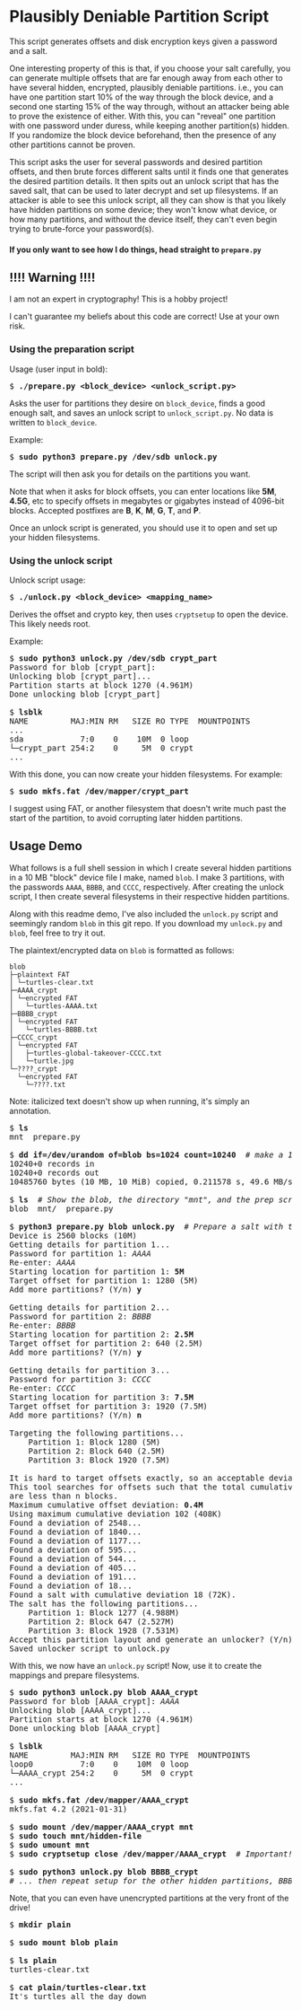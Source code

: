 # Plausibly Deniable Partition Script

This script generates offsets and disk encryption keys given a password and a salt.

One interesting property of this is that, if you choose your salt carefully, you can generate multiple offsets that are far enough away from each other to have several hidden, encrypted, plausibly deniable partitions. i.e., you can have one partition start 10% of the way through the block device, and a second one starting 15% of the way through, without an attacker being able to prove the existence of either. With this, you can "reveal" one partition with one password under duress, while keeping another partition(s) hidden. If you randomize the block device beforehand, then the presence of any other partitions cannot be proven.

This script asks the user for several passwords and desired partition offsets, and then brute forces different salts until it finds one that generates the desired partition details. It then spits out an unlock script that has the saved salt, that can be used to later decrypt and set up filesystems. If an attacker is able to see this unlock script, all they can show is that you likely have hidden partitions on some device; they won't know what device, or how many partitions, and without the device itself, they can't even begin trying to brute-force your password(s).

#### If you only want to see how I do things, head straight to `prepare.py`


## !!!! Warning !!!!

I am not an expert in cryptography! This is a hobby project!

I can't guarantee my beliefs about this code are correct! Use at your own risk.


### Using the preparation script

Usage (user input in bold):
<pre>
$ <b>./prepare.py &lt;block_device&gt; &lt;unlock_script.py&gt;</b>
</pre>

Asks the user for partitions they desire on `block_device`, finds a good enough salt, and saves an unlock script to `unlock_script.py`. No data is written to `block_device`.

Example:
<pre>
$ <b>sudo python3 prepare.py /dev/sdb unlock.py</b>
</pre>

The script will then ask you for details on the partitions you want.

Note that when it asks for block offsets, you can enter locations like <b>5M</b>, <b>4.5G</b>, etc to specify offsets in megabytes or gigabytes instead of 4096-bit blocks. Accepted postfixes are <b>B</b>, <b>K</b>, <b>M</b>, <b>G</b>, <b>T</b>, and <b>P</b>.

Once an unlock script is generated, you should use it to open and set up your hidden filesystems.


### Using the unlock script

Unlock script usage:
<pre>
$ <b>./unlock.py &lt;block_device&gt; &lt;mapping_name&gt;</b>
</pre>

Derives the offset and crypto key, then uses `cryptsetup` to open the device. This likely needs root.

Example:
<pre>
$ <b>sudo python3 unlock.py /dev/sdb crypt_part</b>
Password for blob [crypt_part]: 
Unlocking blob [crypt_part]...
Partition starts at block 1270 (4.961M)
Done unlocking blob [crypt_part]

$ <b>lsblk</b>
NAME         MAJ:MIN RM   SIZE RO TYPE  MOUNTPOINTS
...
sda            7:0    0    10M  0 loop  
└─crypt_part 254:2    0     5M  0 crypt
...
</pre>

With this done, you can now create your hidden filesystems. For example:

<pre>
$ <b>sudo mkfs.fat /dev/mapper/crypt_part</b> 
</pre>

I suggest using FAT, or another filesystem that doesn't write much past the start of the partition, to avoid corrupting later hidden partitions.


## Usage Demo

What follows is a full shell session in which I create several hidden partitions in a 10 MB "block" device file I make, named `blob`. I make 3 partitions, with the passwords `AAAA`, `BBBB`, and `CCCC`, respectively. After creating the unlock script, I then create several filesystems in their respective hidden partitions.

Along with this readme demo, I've also included the `unlock.py` script and seemingly random `blob` in this git repo. If you download my `unlock.py` and `blob`, feel free to try it out.

The plaintext/encrypted data on `blob` is formatted as follows:

```
blob
├─plaintext FAT
│ └─turtles-clear.txt
├─AAAA_crypt
│ └─encrypted FAT
│   └─turtles-AAAA.txt
├─BBBB_crypt
│ └─encrypted FAT
│   └─turtles-BBBB.txt
├─CCCC_crypt
│ └─encrypted FAT
│   ├─turtles-global-takeover-CCCC.txt
│   └─turtle.jpg
└─????_crypt
  └─encrypted FAT
    └─????.txt
```

Note: italicized text doesn't show up when running, it's simply an annotation.

<pre>
$ <b>ls</b>
mnt  prepare.py

$ <b>dd if=/dev/urandom of=blob bs=1024 count=10240</b>  <i># make a 10MB blob</i>
10240+0 records in
10240+0 records out
10485760 bytes (10 MB, 10 MiB) copied, 0.211578 s, 49.6 MB/s

$ <b>ls</b>  <i># Show the blob, the directory "mnt", and the prep script</i>
blob  mnt/  prepare.py

$ <b>python3 prepare.py blob unlock.py</b>  <i># Prepare a salt with the desired properties</i>
Device is 2560 blocks (10M)
Getting details for partition 1...
Password for partition 1: <i>AAAA</i>
Re-enter: <i>AAAA</i>
Starting location for partition 1: <b>5M</b>
Target offset for partition 1: 1280 (5M)
Add more partitions? (Y/n) <b>y</b>

Getting details for partition 2...
Password for partition 2: <i>BBBB</i>
Re-enter: <i>BBBB</i>
Starting location for partition 2: <b>2.5M</b>
Target offset for partition 2: 640 (2.5M)
Add more partitions? (Y/n) <b>y</b>

Getting details for partition 3...
Password for partition 3: <i>CCCC</i>
Re-enter: <i>CCCC</i>
Starting location for partition 3: <b>7.5M</b>
Target offset for partition 3: 1920 (7.5M)
Add more partitions? (Y/n) <b>n</b>

Targeting the following partitions...
    Partition 1: Block 1280 (5M)
    Partition 2: Block 640 (2.5M)
    Partition 3: Block 1920 (7.5M)

It is hard to target offsets exactly, so an acceptable deviation can be set.
This tool searches for offsets such that the total cumulative deviations
are less than n blocks.
Maximum cumulative offset deviation: <b>0.4M</b> 
Using maximum cumulative deviation 102 (408K)
Found a deviation of 2548...
Found a deviation of 1840...
Found a deviation of 1177...
Found a deviation of 595...
Found a deviation of 544...
Found a deviation of 405...
Found a deviation of 191...
Found a deviation of 18...
Found a salt with cumulative deviation 18 (72K).
The salt has the following partitions...
    Partition 1: Block 1277 (4.988M)
    Partition 2: Block 647 (2.527M)
    Partition 3: Block 1928 (7.531M)
Accept this partition layout and generate an unlocker? (Y/n) <b>y</b>
Saved unlocker script to unlock.py
</pre>

With this, we now have an `unlock.py` script! Now, use it to create the mappings and prepare filesystems.

<pre>
$ <b>sudo python3 unlock.py blob AAAA_crypt</b>
Password for blob [AAAA_crypt]: <i>AAAA</i>
Unlocking blob [AAAA_crypt]...
Partition starts at block 1270 (4.961M)
Done unlocking blob [AAAA_crypt]

$ <b>lsblk</b>
NAME         MAJ:MIN RM   SIZE RO TYPE  MOUNTPOINTS
loop0          7:0    0    10M  0 loop  
└─AAAA_crypt 254:2    0     5M  0 crypt 
...

$ <b>sudo mkfs.fat /dev/mapper/AAAA_crypt</b> 
mkfs.fat 4.2 (2021-01-31)

$ <b>sudo mount /dev/mapper/AAAA_crypt mnt</b>
$ <b>sudo touch mnt/hidden-file</b>
$ <b>sudo umount mnt</b>
$ <b>sudo cryptsetup close /dev/mapper/AAAA_crypt</b>  <i># Important! Remember to close your vault!</i>

$ <b>sudo python3 unlock.py blob BBBB_crypt</b>
<i># ... then repeat setup for the other hidden partitions, BBBB and CCCC</i>
</pre>

Note, that you can even have unencrypted partitions at the very front of the drive!

<pre>
$ <b>mkdir plain</b>

$ <b>sudo mount blob plain</b>

$ <b>ls plain</b>
turtles-clear.txt

$ <b>cat plain/turtles-clear.txt</b> 
It's turtles all the day down
</pre>